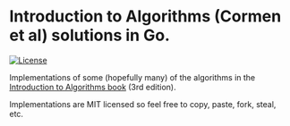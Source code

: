 # Introduction to Algorithms (Cormen et al) solutions in Go.

[![License](https://img.shields.io/apm/l/vim-mode.svg)](http://github.com/fernandezpablo85/cormen/blob/master/LICENSE.txt)

Implementations of some (hopefully many) of the algorithms in the [Introduction to Algorithms book](http://www.amazon.com/Introduction-Algorithms-Edition-Thomas-Cormen/dp/0262033844) (3rd edition).

Implementations are MIT licensed so feel free to copy, paste, fork, steal, etc.
